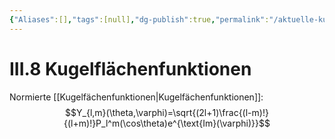 ```yaml
---
{"Aliases":[],"tags":[null],"dg-publish":true,"permalink":"/aktuelle-kurse/elektrodynamik/vorlesung/3-randwertprobleme-der-elektrostatik/iii-8-kugelflaechenfunktionen/","dgHomeLink":true,"dgPassFrontmatter":true}
---
```


# III.8 Kugelflächenfunktionen

Normierte [[Kugelfächenfunktionen|Kugelfächenfunktionen]]: $$Y_{l,m}(\theta,\varphi)=\sqrt{(2l+1)\frac{(l-m)!}{(l+m)!}P_l^m(\cos\theta)e^{\text{Im}(\varphi)}}$$
